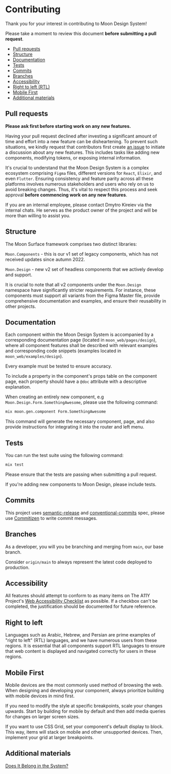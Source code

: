 # Contributing

Thank you for your interest in contributing to Moon Design System!

Please take a moment to review this document **before submitting a pull request**.

- [Pull requests](#pull-requests)
- [Structure](#structure)
- [Documentation](#documentation)
- [Tests](#tests)
- [Commits](#commits)
- [Branches](#branches)
- [Accessibility](#accessibility)
- [Right to left (RTL)](#right-to-left)
- [Mobile First](#mobile-first)
- [Additional materials](#additional-materials)

## Pull requests

**Please ask first before starting work on any new features.**

Having your pull request declined after investing a significant amount of time and effort into a new feature can be disheartening. To prevent such situations, we kindly request that contributors first create [an issue](https://github.com/coingaming/moon/issues) to initiate a discussion about any new features. This includes tasks like adding new components, modifying tokens, or exposing internal information.

It's crucial to understand that the Moon Design System is a complex ecosystem comprising `Figma` files, different versions for `React`, `Elixir`, and even `Flutter`. Ensuring consistency and feature parity across all these platforms involves numerous stakeholders and users who rely on us to avoid breaking changes. Thus, it's vital to respect this process and seek approval **before commencing work on any new features**.

If you are an internal employee, please contact Dmytro Kireiev via the internal chats. He serves as the product owner of the project and will be more than willing to assist you.

## Structure

The Moon Surface framework comprises two distinct libraries:

`Moon.Components` - this is our v1 set of legacy components, which has not received updates since autumn 2022.

`Moon.Design` -  new v2 set of headless components that we actively develop and support.

It is crucial to note that all v2 components under the `Moon.Design` namespace have significantly stricter requirements. For instance, these components must support all variants from the Figma Master file, provide comprehensive documentation and examples, and ensure their reusability in other projects.

## Documentation

Each component within the Moon Design System is accompanied by a corresponding documentation page (located in `moon_web/pages/design`), where all component features shall be described with relevant examples and corresponding code snippets (examples located in `moon_web/examples/design`).

Every example must be tested to ensure accuracy.

To include a property in the component's props table on the component page, each property should have a `@doc` attribute with a descriptive explanation.

When creating an entirely new component, e.g `Moon.Design.Form.SomethingAwesome`, please use the following command:

```sh
mix moon.gen.component Form.SomethingAwesome
```

This command will generate the necessary component, page, and also provide instructions for integrating it into the router and left menu.

## Tests

You can run the test suite using the following command:

```sh
mix test
```

Please ensure that the tests are passing when submitting a pull request.

If you're adding new components to Moon Design, please include tests.

## Commits

This project uses [semantic-release](https://semantic-release.gitbook.io/semantic-release/) and [conventional-commits](https://www.conventionalcommits.org/en/v1.0.0/) spec, please use [Commitizen](https://github.com/commitizen/cz-cli)
to write commit messages.

## Branches

As a developer, you will you be branching and merging from `main`, our base branch.

Consider `origin/main` to always represent the latest code deployed to production.

## Accessibility

All features should attempt to conform to as many items on The A11Y Project's [Web Accessibility Checklist](https://a11yproject.com/checklist) as possible. If a checkbox can't be completed, the justification should be documented for future reference.

## Right to left

Languages such as Arabic, Hebrew, and Persian are prime examples of "right to left" (RTL) languages, and we have numerous users from these regions.
It is essential that all components support RTL languages to ensure that web content is displayed and navigated correctly for users in these regions.

## Mobile First

Mobile devices are the most commonly used method of browsing the web. When designing and developing your component, always prioritize building with mobile devices in mind first.

If you need to modify the style at specific breakpoints, scale your changes upwards. Start by building for mobile by default and then add media queries for changes on larger screen sizes.

If you want to use CSS Grid, set your component's default display to block. This way, items will stack on mobile and other unsupported devices. Then, implement your grid at larger breakpoints.

## Additional materials

[Does It Belong in the System?](https://medium.com/eightshapes-llc/i-made-this-does-it-go-in-the-system-3b67b9894531)